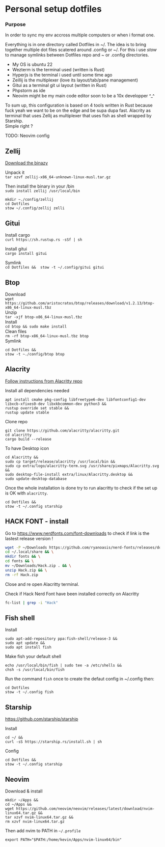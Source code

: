 # Personal setup dotfiles

### Purpose

In order to sync my env accross multiple computers or when i format one.

Everything is in one directory called Dotfiles in ~/. The idea is to bring together multiple dot files scatered around .config or ~/.
For this i use *stow* to manage symlinks between Dotfiles repo and ~ or .config directories.

- My OS is ubuntu 22
- Wezterm is the terminal used (written is Rust)
- Hyperjs is the terminal i used until some time ago
- Zeillij is the multiplexer (love its layout/tab/pane management)
- Gitui as a terminal git ui layout (written in Rust)
- Phpstorm as ide 
- Neovim might be my main code editor soon to be a 10x developper ^_^

To sum up, this configuration is based on 4 tools written in Rust because fuck yeah we want to be on the edge and be supa dupa fast.
Alacrity as terminal that uses Zellij as multiplexer that uses fish as shell wrapped by Starship.  
Simple right ?

TODO: Neovim config


## Zellij

[Download the binazy](https://zellij.dev/)

Unpack it  
`tar xzvf zellij-x86_64-unknown-linux-musl.tar.gz`

Then install the binary in your /bin  
`sudo install zellij /usr/local/bin`

```
mkdir ~./config/zellij
cd Dotfiles
stow ~/.config/zellij zelli
```
## Gitui

Install cargo  
`curl https://sh.rustup.rs -sSf | sh`

Install gitui  
`cargo install gitui`

Symlink  
`cd Dotfiles && 
stow -t ~/.config/gitui gitui`

## Btop

Download  
`wget https://github.com/aristocratos/btop/releases/download/v1.2.13/btop-x86_64-linux-musl.tbz`  
Unzip  
`tar -xjf btop-x86_64-linux-musl.tbz`  
Install  
`cd btop && sudo make install`  
Clean files  
`rm -rf btop-x86_64-linux-musl.tbz btop`  
Symlink
```
cd Dotfiles && 
stow -t ~./config/btop btop
```


## Alacrity 

[Follow instructions from Alacritty repo](https://github.com/alacritty/alacritty/blob/master/INSTALL.md)

Install  all dependencies needed  
```
apt install cmake pkg-config libfreetype6-dev libfontconfig1-dev libxcb-xfixes0-dev libxkbcommon-dev python3 && 
rustup override set stable && 
rustup update stable
```

Clone repo  
```
git clone https://github.com/alacritty/alacritty.git 
cd alacritty
cargo build --release
```

To have Desktop icon

```
cd Alacritty && 
sudo cp target/release/alacritty /usr/local/bin && 
sudo cp extra/logo/alacritty-term.svg /usr/share/pixmaps/Alacritty.svg &&
sudo desktop-file-install extra/linux/Alacritty.desktop &&
sudo update-desktop-database
```

Once the whole installation is done try to run alacritty to check if the set up is OK with `alacritty`.  
```
cd Dotfiles &&
stow -t ~/.config starship
```


## HACK FONT - install

Go to https://www.nerdfonts.com/font-downloads to check if link is the lastest release version !

```sh
wget -P ~/Downloads https://github.com/ryanoasis/nerd-fonts/releases/download/v3.0.2/Hack.zip && \
cd ~/.local/share && \
mkdir fonts && \
cd fonts && \
mv ~/Downloads/Hack.zip . && \
unzip Hack.zip && \
rm -rf Hack.zip
```

Close and re open Alacritty terminal.


Check if Hack Nerd Font have been installed correctly on Alacritty  
```sh
fc-list | grep -i "Hack"
```

## Fish shell

Install
```
sudo apt-add-repository ppa:fish-shell/release-3 &&
sudo apt update &&
sudo apt install fish
```

Make fish your default shell
```
echo /usr/local/bin/fish | sudo tee -a /etc/shells &&
chsh -s /usr/local/bin/fish
```
Run the command `fish` once to create the defaut config in ~/.config then:
```
cd Dotfiles
stow -t ~/.config fish
```
## Starship

https://github.com/starship/starship

Install
```
cd ~/ &&
curl -sS https://starship.rs/install.sh | sh
```

Config
```
cd Dotfiles &&
stow -t ~/.config starship
```

## Neovim

Download & install
```
mkdir ~/Apps &&
cd ~/Apps &&
wget https://github.com/neovim/neovim/releases/latest/download/nvim-linux64.tar.gz &&
tar xzvf nvim-linux64.tar.gz &&
rm xzvf nvim-linux64.tar.gz
```
Then add nvim to PATH in `~/.profile`
```
export PATH="$PATH:/home/kevin/Apps/nvim-linux64/bin"
```
